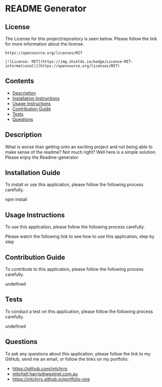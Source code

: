 # README Generator


  ## License 

  The License for this project/repository is seen below. Please follow the link for more information about the license.
  
    https://opensource.org/licenses/MIT

    [![License: MIT](https://img.shields.io/badge/License-MIT-informational)](https://opensource.org/licenses/MIT)
    


  ## Contents

  * [Description](#description)
  * [Installation Instructions](#installation)
  * [Usage Instructions](#usage)
  * [Contribution Guide](#contribution)
  * [Tests](#tests)
  * [Questions](#questions)
  

  ## Description

  What is worse than getting onto an exciting project and not being able to make sense of the readme? Not much right? Well here is a simple solution. Please enjoy the Readme-generator


  ## Installation Guide

  To install or use this application, please follow the following process carefully.

  npm install


  ## Usage Instructions
  
  To use this application, please follow the following process carefully.

  Please watch the following link to see how to use this application, step by step


  ## Contribution Guide
  
  To contribute to this application, please follow the following process carefully.

  undefined
  

  ## Tests 

  To conduct a test on this application, please follow the following process carefully.

  undefined


  ## Questions

  To ask any questions about this application, please follow the link to my GitHub, send me an email, or follow the links on my portfolio.
  
  * https://github.com/mtchrrs
  * mitchell.harris@westnet.com.au
  * https://mtchrrs.github.io/portfolio-one
  